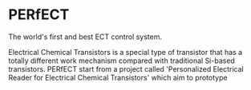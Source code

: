 # PERfECT
The world's first and best ECT control system.

Electrical Chemical Transistors is a special type of transistor that has a totally different work mechanism compared with traditional Si-based transistors.
PERfECT start from a project called 'Personalized Electrical Reader for Electrical Chemical Transistors' which aim to prototype
